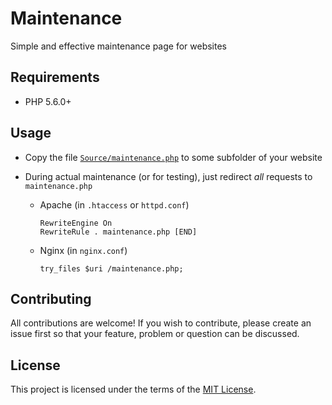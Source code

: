 # Maintenance

Simple and effective maintenance page for websites

## Requirements

 * PHP 5.6.0+

## Usage

 * Copy the file [`Source/maintenance.php`](Source/maintenance.php) to some subfolder of your website
 * During actual maintenance (or for testing), just redirect *all* requests to `maintenance.php`

   * Apache (in `.htaccess` or `httpd.conf`)

     ```
     RewriteEngine On
     RewriteRule . maintenance.php [END]
     ```

   * Nginx (in `nginx.conf`)

     ```
     try_files $uri /maintenance.php;
     ```

## Contributing

All contributions are welcome! If you wish to contribute, please create an issue first so that your feature, problem or question can be discussed.

## License

This project is licensed under the terms of the [MIT License](https://opensource.org/licenses/MIT).
